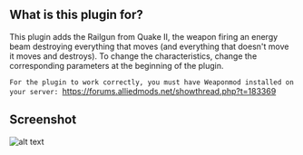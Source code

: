 ## What is this plugin for? 

This plugin adds the Railgun from Quake II, the weapon firing an energy beam destroying  everything that moves (and everything that doesn't move it moves and destroys). To change the characteristics, change the corresponding parameters at the beginning of the plugin.

```For the plugin to work correctly, you must have Weaponmod installed on your server: ```https://forums.alliedmods.net/showthread.php?t=183369

## Screenshot

![alt text](https://github.com/mrglaster/MyLittleAMXPlugins/blob/main/Half-Life/Weaponmod/Railgun/screenshot.jpg?raw=true)
